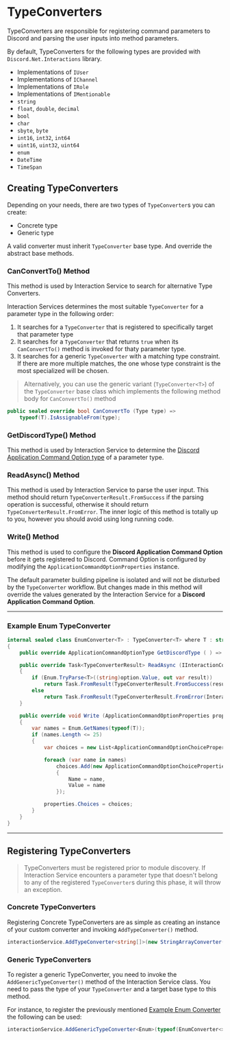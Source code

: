 # TypeConverters

TypeConverters are responsible for registering command parameters to Discord and parsing the user inputs into method parameters.

By default, TypeConverters for the following types are provided with `Discord.Net.Interactions` library.

- Implementations of `IUser`
- Implementations of `IChannel`
- Implementations of `IRole`
- Implementations of `IMentionable`
- `string`
- `float`, `double`, `decimal`
- `bool`
- `char`
- `sbyte`, `byte`
- `int16`, `int32`, `int64`
- `uint16`, `uint32`, `uint64`
- `enum`
- `DateTime`
- `TimeSpan`

## Creating TypeConverters

Depending on your needs, there are two types of `TypeConverter`s you can create:

- Concrete type
- Generic type

A valid converter must inherit `TypeConverter` base type. And override the abstract base methods.

### CanConvertTo() Method

This method is used by Interaction Service to search for alternative Type Converters.

Interaction Services determines the most suitable `TypeConverter` for a parameter type in the following order:

1. It searches for a `TypeConverter` that is registered to specifically target that parameter type
2. It searches for a `TypeConverter` that returns `true` when its `CanConvertTo()` method is invoked for thaty parameter type.
3. It searches for a generic `TypeConverter` with a matching type constraint. If there are more multiple matches, the one whose type constraint is the most specialized will be chosen.

> Alternatively, you can use the generic variant (`TypeConverter<T>`) of the `TypeConverter` base class which implements the following method body for `CanConvertTo()` method

```csharp
public sealed override bool CanConvertTo (Type type) => 
    typeof(T).IsAssignableFrom(type);
```

### GetDiscordType() Method

This method is used by Interaction Service to determine the [Discord Application Command Option type](https://discord.com/developers/docs/interactions/application-commands#application-command-object-application-command-option-type) of a parameter type.

### ReadAsync() Method

This method is used by Interaction Service to parse the user input. This method should return `TypeConverterResult.FromSuccess` if the parsing operation is successful, otherwise it should return `TypeConverterResult.FromError`. The inner logic of this method is totally up to you, however you should avoid using long running code.

### Write() Method

This method is used to configure the **Discord Application Command Option** before it gets registered to Discord. Command Option is configured by modifying the `ApplicationCommandOptionProperties` instance.

The default parameter building pipeline is isolated and will not be disturbed by the `TypeConverter` workflow. But changes made in this method will override the values generated by the Interaction Service for a **Discord Application Command Option**.

---

### Example Enum TypeConverter

```csharp
internal sealed class EnumConverter<T> : TypeConverter<T> where T : struct, Enum
{
    public override ApplicationCommandOptionType GetDiscordType ( ) => ApplicationCommandOptionType.String;

    public override Task<TypeConverterResult> ReadAsync (IInteractionCommandContext context, SocketSlashCommandDataOption option, IServiceProvider services)
    {
        if (Enum.TryParse<T>((string)option.Value, out var result))
            return Task.FromResult(TypeConverterResult.FromSuccess(result));
        else
            return Task.FromResult(TypeConverterResult.FromError(InteractionCommandError.ConvertFailed, $"Value {option.Value} cannot be converted to {nameof(T)}"));
    }

    public override void Write (ApplicationCommandOptionProperties properties, IParameterInfo parameterInfo)
    {
        var names = Enum.GetNames(typeof(T));
        if (names.Length <= 25)
        {
            var choices = new List<ApplicationCommandOptionChoiceProperties>();

            foreach (var name in names)
                choices.Add(new ApplicationCommandOptionChoiceProperties
                {
                    Name = name,
                    Value = name
                });

            properties.Choices = choices;
        }
    }
}
```

---

## Registering TypeConverters

> TypeConverters must be registered prior to module discovery. If Interaction Service encounters a parameter type that doesn't belong to any of the  registered `TypeConverter`s during this phase, it will throw an exception.

### Concrete TypeConverters

Registering Concrete TypeConverters are as simple as creating an instance of your custom converter and invoking `AddTypeConverter()` method.

```csharp
interactionService.AddTypeConverter<string[]>(new StringArrayConverter());
```

### Generic TypeConverters

To register a generic TypeConverter, you need to invoke the `AddGenericTypeConverter()` method of the Interaction Service class. You need to pass the type of your `TypeConverter` and a target base type to this method.

For instance, to register the previously mentioned [Example Enum Converter](#example-enum-converter) the following can be used:

```csharp
interactionService.AddGenericTypeConverter<Enum>(typeof(EnumConverter<>));
```
